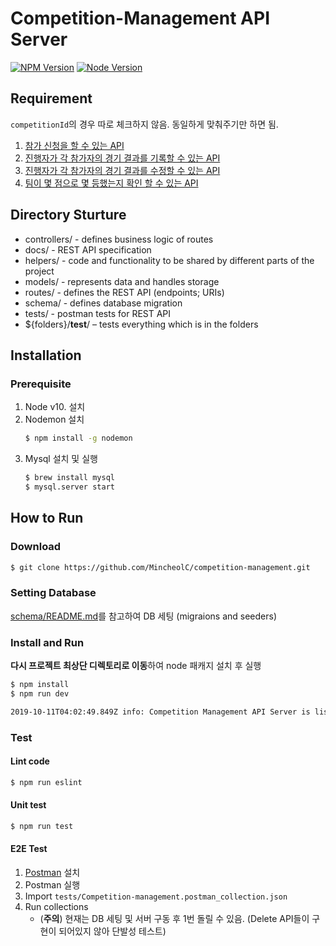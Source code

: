 # Competition-Management API Server
[![NPM Version](https://img.shields.io/badge/npm-v6.12.0-blue)](https://www.npmjs.com/)
[![Node Version](https://img.shields.io/badge/node-v10.15.3-green)](https://nodejs.org/ko/)

## Requirement
`competitionId`의 경우 따로 체크하지 않음. 동일하게 맞춰주기만 하면 됨.

1. [참가 신청을 할 수 있는 API](https://github.com/MincheolC/competition-management/blob/master/docs/teams.md#create-team--register-team)
2. [진행자가 각 참가자의 경기 결과를 기록할 수 있는 API](https://github.com/MincheolC/competition-management/blob/master/docs/records.md#create-record)
3. [진행자가 각 참가자의 경기 결과를 수정할 수 있는 API](https://github.com/MincheolC/competition-management/blob/master/docs/records.md#update-record)
4. [팀이 몇 점으로 몇 등했는지 확인 할 수 있는 API](https://github.com/MincheolC/competition-management/blob/master/docs/competitions.md#get-competition-result)

## Directory Sturture
- controllers/ - defines business logic of routes
- docs/ - REST API specification
- helpers/ - code and functionality to be shared by different parts of the project
- models/ - represents data and handles storage
- routes/ - defines the REST API (endpoints; URIs)
- schema/ - defines database migration
- tests/ - postman tests for REST API
- ${folders}/__test__/ – tests everything which is in the folders
## Installation
### Prerequisite
1. Node v10. 설치
2. Nodemon 설치
    ```sh
    $ npm install -g nodemon
    ```
3. Mysql 설치 및 실행
    ```sh
    $ brew install mysql
    $ mysql.server start
    ```

## How to Run
### Download
```sh
$ git clone https://github.com/MincheolC/competition-management.git
```

### Setting Database
[schema/README.md](https://github.com/MincheolC/competition-management/blob/master/schema/README.md#installation)를 참고하여 DB 세팅 (migraions and seeders)

### Install and Run
**다시 프로젝트 최상단 디렉토리로 이동**하여 node 패캐지 설치 후 실행
```sh
$ npm install
$ npm run dev

2019-10-11T04:02:49.849Z info: Competition Management API Server is listening on port 8081!
```
### Test
#### Lint code
```sh
$ npm run eslint
```
#### Unit test
```sh
$ npm run test
```
#### E2E Test
1. [Postman](https://www.getpostman.com) 설치
2. Postman 실행
3. Import `tests/Competition-management.postman_collection.json`
4. Run collections
   - (**주의**) 현재는 DB 세팅 및 서버 구동 후 1번 돌릴 수 있음. (Delete API들이 구현이 되어있지 않아 단발성 테스트)

